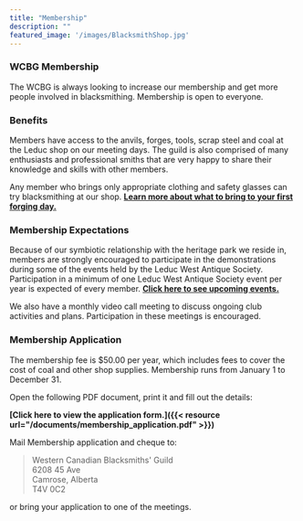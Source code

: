```yaml
---
title: "Membership"
description: ""
featured_image: '/images/BlacksmithShop.jpg'
---
```

### WCBG Membership
The WCBG is always looking to increase our membership and get more people involved in blacksmithing. Membership is open to everyone.

### Benefits
Members have access to the anvils, forges, tools, scrap steel and coal at the Leduc shop on our meeting days. The guild is also comprised of many enthusiasts and professional smiths that are very happy to share their knowledge and skills with other members. 

Any member who brings only appropriate clothing and safety glasses can try blacksmithing at our shop. **[Learn more about what to bring to your first forging day.](/contact)** 

### Membership Expectations
Because of our symbiotic relationship with the heritage park we reside in, members are strongly encouraged to participate in the demonstrations during some of the events held by the Leduc West Antique Society. Participation in a minimum of one Leduc West Antique Society event per year is expected of every member. **[Click here to see upcoming events.](/events)** 

We also have a monthly video call meeting to discuss ongoing club activities and plans. Participation in these meetings is encouraged.

### Membership Application

The membership fee is $50.00 per year, which includes fees to cover the cost of coal and other shop supplies. Membership runs from January 1 to December 31.

Open the following PDF document, print it and fill out the details:

**[Click here to view the application form.]({{< resource url="/documents/membership_application.pdf" >}})**

Mail Membership application and cheque to:

>Western Canadian Blacksmiths' Guild  
>6208 45 Ave  
>Camrose, Alberta  
>T4V 0C2  

or bring your application to one of the meetings.